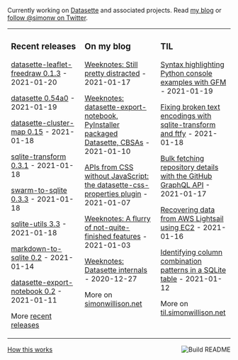 Currently working on [Datasette](https://datasette.io/) and associated projects. Read [my blog](https://simonwillison.net/) or [follow @simonw on Twitter](https://twitter.com/simonw).

<table><tr><td valign="top" width="33%">

### Recent releases
<!-- recent_releases starts -->
[datasette-leaflet-freedraw 0.1.3](https://github.com/simonw/datasette-leaflet-freedraw/releases/tag/0.1.3) - 2021-01-20

[datasette 0.54a0](https://github.com/simonw/datasette/releases/tag/0.54a0) - 2021-01-19

[datasette-cluster-map 0.15](https://github.com/simonw/datasette-cluster-map/releases/tag/0.15) - 2021-01-18

[sqlite-transform 0.3.1](https://github.com/simonw/sqlite-transform/releases/tag/0.3.1) - 2021-01-18

[swarm-to-sqlite 0.3.3](https://github.com/dogsheep/swarm-to-sqlite/releases/tag/0.3.3) - 2021-01-18

[sqlite-utils 3.3](https://github.com/simonw/sqlite-utils/releases/tag/3.3) - 2021-01-18

[markdown-to-sqlite 0.2](https://github.com/simonw/markdown-to-sqlite/releases/tag/0.2) - 2021-01-14

[datasette-export-notebook 0.2](https://github.com/simonw/datasette-export-notebook/releases/tag/0.2) - 2021-01-11
<!-- recent_releases ends -->
More [recent releases](https://github.com/simonw/simonw/blob/main/releases.md)
</td><td valign="top" width="34%">

### On my blog
<!-- blog starts -->
[Weeknotes: Still pretty distracted](http://simonwillison.net/2021/Jan/17/weeknotes-still-pretty-distracted/) - 2021-01-17

[Weeknotes: datasette-export-notebook, PyInstaller packaged Datasette, CBSAs](http://simonwillison.net/2021/Jan/10/weeknotes/) - 2021-01-10

[APIs from CSS without JavaScript: the datasette-css-properties plugin](http://simonwillison.net/2021/Jan/7/css-apis-no-javascript/) - 2021-01-07

[Weeknotes: A flurry of not-quite-finished features](http://simonwillison.net/2021/Jan/3/weeknotes/) - 2021-01-03

[Weeknotes: Datasette internals](http://simonwillison.net/2020/Dec/27/weeknotes-datasette-internals/) - 2020-12-27
<!-- blog ends -->
More on [simonwillison.net](https://simonwillison.net/)
</td><td valign="top" width="33%">

### TIL
<!-- tils starts -->
[Syntax highlighting Python console examples with GFM](https://til.simonwillison.net/github/syntax-highlighting-python-console) - 2021-01-19

[Fixing broken text encodings with sqlite-transform and ftfy](https://til.simonwillison.net/sqlite/fixing-column-encoding-with-ftfy-and-sqlite-transform) - 2021-01-18

[Bulk fetching repository details with the GitHub GraphQL API](https://til.simonwillison.net/github/bulk-repo-github-graphql) - 2021-01-17

[Recovering data from AWS Lightsail using EC2](https://til.simonwillison.net/aws/recovering-lightsail-data) - 2021-01-16

[Identifying column combination patterns in a SQLite table](https://til.simonwillison.net/sqlite/column-combinations) - 2021-01-12
<!-- tils ends -->
More on [til.simonwillison.net](https://til.simonwillison.net/)
</td></tr></table>

<a href="https://github.com/simonw/simonw/actions"><img src="https://github.com/simonw/simonw/workflows/Build%20README/badge.svg" align="right" alt="Build README"></a> <a href="https://simonwillison.net/2020/Jul/10/self-updating-profile-readme/">How this works</a>
